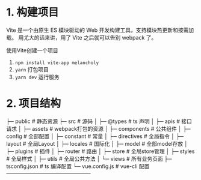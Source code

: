 # 1. 构建项目
Vite 是一个由原生 ES 模块驱动的 Web 开发构建工具，支持模块热更新和按需加载。
用尤大的话来讲，用了 Vite 之后就可以告别 webpack 了。

使用Vite创建一个项目
1. `npm install vite-app melancholy`
2. `yarn` 打包项目
3. `yarn dev` 运行服务

# 2. 项目结构
├─ public             # 静态资源
├─ src                # 源码
│  ├─ @types          # ts 声明
│  ├─ apis            # 接口请求
│  ├─ assets          # webpack打包的资源
│  ├─ components      # 公共组件
│  ├─ config          # 全部配置
│  ├─ constant        # 常量
│  ├─ directives      # 全局指令
│  ├─ layout          # 全局Layout
│  ├─ locales         # 国际化
│  ├─ model           # 全部model存放
│  ├─ plugins         # 插件
│  ├─ router          # 路由
│  ├─ store           # 全局store管理
│  ├─ styles          # 全局样式
│  ├─ utils           # 全局公共方法
│  └─ views           # 所有业务页面
├─ tsconfig.json      # ts 编译配置
└─ vue.config.js      # vue-cli 配置
————————————————

